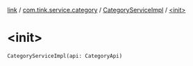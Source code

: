 [link](../../index.md) / [com.tink.service.category](../index.md) / [CategoryServiceImpl](index.md) / [&lt;init&gt;](./-init-.md)

# &lt;init&gt;

`CategoryServiceImpl(api: CategoryApi)`